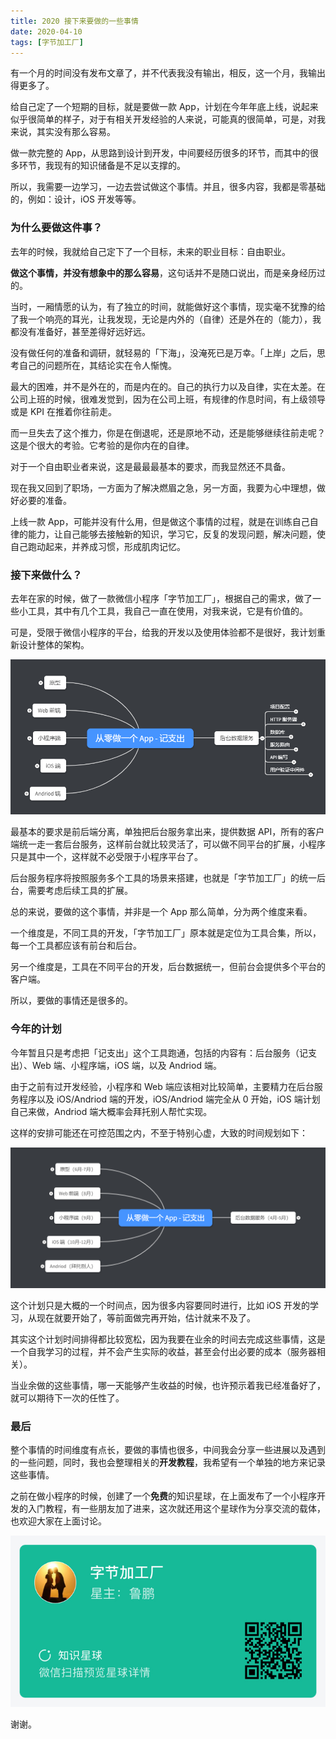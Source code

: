 ```yaml
---
title: 2020 接下来要做的一些事情
date: 2020-04-10
tags: [字节加工厂]
---
```


有一个月的时间没有发布文章了，并不代表我没有输出，相反，这一个月，我输出得更多了。

给自己定了一个短期的目标，就是要做一款 App，计划在今年年底上线，说起来似乎很简单的样子，对于有相关开发经验的人来说，可能真的很简单，可是，对我来说，其实没有那么容易。

做一款完整的 App，从思路到设计到开发，中间要经历很多的环节，而其中的很多环节，我现有的知识储备是不足以支撑的。

所以，我需要一边学习，一边去尝试做这个事情。并且，很多内容，我都是零基础的，例如：设计，iOS 开发等等。

### 为什么要做这件事？

去年的时候，我就给自己定下了一个目标，未来的职业目标：自由职业。

**做这个事情，并没有想象中的那么容易**，这句话并不是随口说出，而是亲身经历过的。

当时，一厢情愿的认为，有了独立的时间，就能做好这个事情，现实毫不犹豫的给了我一个响亮的耳光，让我发现，无论是内外的（自律）还是外在的（能力），我都没有准备好，甚至差得好远好远。

没有做任何的准备和调研，就轻易的「下海」，没淹死已是万幸。「上岸」之后，思考自己的问题所在，其结论实在令人惭愧。

最大的困难，并不是外在的，而是内在的。自己的执行力以及自律，实在太差。在公司上班的时候，很难发觉到，因为在公司上班，有规律的作息时间，有上级领导或是 KPI 在推着你往前走。

而一旦失去了这个推力，你是在倒退呢，还是原地不动，还是能够继续往前走呢？这是个很大的考验。它考验的是你内在的自律。

对于一个自由职业者来说，这是最最最基本的要求，而我显然还不具备。

现在我又回到了职场，一方面为了解决燃眉之急，另一方面，我要为心中理想，做好必要的准备。

上线一款 App，可能并没有什么用，但是做这个事情的过程，就是在训练自己自律的能力，让自己能够去接触新的知识，学习它，反复的发现问题，解决问题，使自己跑动起来，并养成习惯，形成肌肉记忆。

### 接下来做什么？

去年在家的时候，做了一款微信小程序「字节加工厂」，根据自己的需求，做了一些小工具，其中有几个工具，我自己一直在使用，对我来说，它是有价值的。

可是，受限于微信小程序的平台，给我的开发以及使用体验都不是很好，我计划重新设计整体的架构。

![](/image/byte_factory/20200410120106452.png)

最基本的要求是前后端分离，单独把后台服务拿出来，提供数据 API，所有的客户端统一走一套后台服务，这样前台就比较灵活了，可以做不同平台的扩展，小程序只是其中一个，这样就不必受限于小程序平台了。

后台服务程序将按照服务多个工具的场景来搭建，也就是「字节加工厂」的统一后台，需要考虑后续工具的扩展。

总的来说，要做的这个事情，并非是一个 App 那么简单，分为两个维度来看。

一个维度是，不同工具的开发，「字节加工厂」原本就是定位为工具合集，所以，每一个工具都应该有前台和后台。

另一个维度是，工具在不同平台的开发，后台数据统一，但前台会提供多个平台的客户端。

所以，要做的事情还是很多的。

### 今年的计划

今年暂且只是考虑把「记支出」这个工具跑通，包括的内容有：后台服务（记支出）、Web 端、小程序端，iOS 端，以及 Andriod 端。

由于之前有过开发经验，小程序和 Web 端应该相对比较简单，主要精力在后台服务程序以及 iOS/Andriod 端的开发，iOS/Andriod 端完全从 0 开始，iOS 端计划自己来做，Andriod 端大概率会拜托别人帮忙实现。

这样的安排可能还在可控范围之内，不至于特别心虚，大致的时间规划如下：

![](/image/byte_factory/20200410115608238.png)

这个计划只是大概的一个时间点，因为很多内容要同时进行，比如 iOS 开发的学习，从现在就要开始了，等前面做完再开始，估计就来不及了。

其实这个计划时间排得都比较宽松，因为我要在业余的时间去完成这些事情，这是一个自我学习的过程，并不会产生实际的收益，甚至会付出必要的成本（服务器相关）。

当业余做的这些事情，哪一天能够产生收益的时候，也许预示着我已经准备好了，就可以期待下一次的任性了。

### 最后

整个事情的时间维度有点长，要做的事情也很多，中间我会分享一些进展以及遇到的一些问题，同时，我也会整理相关的**开发教程**，我希望有一个单独的地方来记录这些事情。

之前在做小程序的时候，创建了一个**免费**的知识星球，在上面发布了一个小程序开发的入门教程，有一些朋友加了进来，这次就还用这个星球作为分享交流的载体，也欢迎大家在上面讨论。

![](/image/byte_factory/zsxq-byte-factory.jpg)

谢谢。
